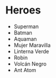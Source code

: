 # Heroes

* Superman
* Batman
* Aquaman
* Mujer Maravilla
* Linterna Verde
* Robin
* Volcán Negro
* Ant Atom
